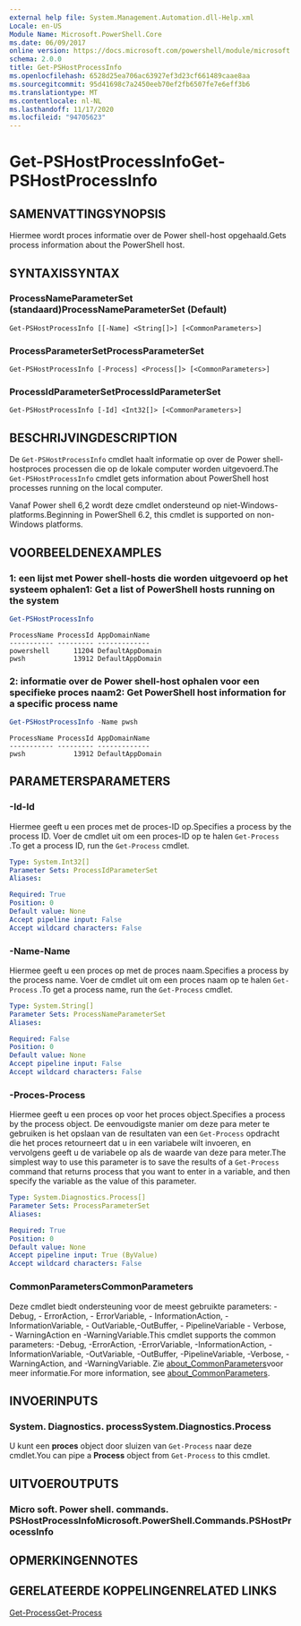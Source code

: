 ```yaml
---
external help file: System.Management.Automation.dll-Help.xml
Locale: en-US
Module Name: Microsoft.PowerShell.Core
ms.date: 06/09/2017
online version: https://docs.microsoft.com/powershell/module/microsoft.powershell.core/get-pshostprocessinfo?view=powershell-7.2&WT.mc_id=ps-gethelp
schema: 2.0.0
title: Get-PSHostProcessInfo
ms.openlocfilehash: 6528d25ea706ac63927ef3d23cf661489caae8aa
ms.sourcegitcommit: 95d41698c7a2450eeb70ef2fb6507fe7e6eff3b6
ms.translationtype: MT
ms.contentlocale: nl-NL
ms.lasthandoff: 11/17/2020
ms.locfileid: "94705623"
---
```

# <span data-ttu-id="c69e9-102">Get-PSHostProcessInfo</span><span class="sxs-lookup"><span data-stu-id="c69e9-102">Get-PSHostProcessInfo</span></span>

## <span data-ttu-id="c69e9-103">SAMENVATTING</span><span class="sxs-lookup"><span data-stu-id="c69e9-103">SYNOPSIS</span></span>
<span data-ttu-id="c69e9-104">Hiermee wordt proces informatie over de Power shell-host opgehaald.</span><span class="sxs-lookup"><span data-stu-id="c69e9-104">Gets process information about the PowerShell host.</span></span>

## <span data-ttu-id="c69e9-105">SYNTAXIS</span><span class="sxs-lookup"><span data-stu-id="c69e9-105">SYNTAX</span></span>

### <span data-ttu-id="c69e9-106">ProcessNameParameterSet (standaard)</span><span class="sxs-lookup"><span data-stu-id="c69e9-106">ProcessNameParameterSet (Default)</span></span>

```
Get-PSHostProcessInfo [[-Name] <String[]>] [<CommonParameters>]
```

### <span data-ttu-id="c69e9-107">ProcessParameterSet</span><span class="sxs-lookup"><span data-stu-id="c69e9-107">ProcessParameterSet</span></span>

```
Get-PSHostProcessInfo [-Process] <Process[]> [<CommonParameters>]
```

### <span data-ttu-id="c69e9-108">ProcessIdParameterSet</span><span class="sxs-lookup"><span data-stu-id="c69e9-108">ProcessIdParameterSet</span></span>

```
Get-PSHostProcessInfo [-Id] <Int32[]> [<CommonParameters>]
```

## <span data-ttu-id="c69e9-109">BESCHRIJVING</span><span class="sxs-lookup"><span data-stu-id="c69e9-109">DESCRIPTION</span></span>

<span data-ttu-id="c69e9-110">De `Get-PSHostProcessInfo` cmdlet haalt informatie op over de Power shell-hostproces processen die op de lokale computer worden uitgevoerd.</span><span class="sxs-lookup"><span data-stu-id="c69e9-110">The `Get-PSHostProcessInfo` cmdlet gets information about PowerShell host processes running on the local computer.</span></span>

<span data-ttu-id="c69e9-111">Vanaf Power shell 6,2 wordt deze cmdlet ondersteund op niet-Windows-platforms.</span><span class="sxs-lookup"><span data-stu-id="c69e9-111">Beginning in PowerShell 6.2, this cmdlet is supported on non-Windows platforms.</span></span>

## <span data-ttu-id="c69e9-112">VOORBEELDEN</span><span class="sxs-lookup"><span data-stu-id="c69e9-112">EXAMPLES</span></span>

### <span data-ttu-id="c69e9-113">1: een lijst met Power shell-hosts die worden uitgevoerd op het systeem ophalen</span><span class="sxs-lookup"><span data-stu-id="c69e9-113">1: Get a list of PowerShell hosts running on the system</span></span>

```powershell
Get-PSHostProcessInfo
```

```Output
ProcessName ProcessId AppDomainName
----------- --------- -------------
powershell      11204 DefaultAppDomain
pwsh            13912 DefaultAppDomain
```

### <span data-ttu-id="c69e9-114">2: informatie over de Power shell-host ophalen voor een specifieke proces naam</span><span class="sxs-lookup"><span data-stu-id="c69e9-114">2: Get PowerShell host information for a specific process name</span></span>

```powershell
Get-PSHostProcessInfo -Name pwsh
```

```Output
ProcessName ProcessId AppDomainName
----------- --------- -------------
pwsh            13912 DefaultAppDomain
```

## <span data-ttu-id="c69e9-115">PARAMETERS</span><span class="sxs-lookup"><span data-stu-id="c69e9-115">PARAMETERS</span></span>

### <span data-ttu-id="c69e9-116">-Id</span><span class="sxs-lookup"><span data-stu-id="c69e9-116">-Id</span></span>

<span data-ttu-id="c69e9-117">Hiermee geeft u een proces met de proces-ID op.</span><span class="sxs-lookup"><span data-stu-id="c69e9-117">Specifies a process by the process ID.</span></span> <span data-ttu-id="c69e9-118">Voer de cmdlet uit om een proces-ID op te halen `Get-Process` .</span><span class="sxs-lookup"><span data-stu-id="c69e9-118">To get a process ID, run the `Get-Process` cmdlet.</span></span>

```yaml
Type: System.Int32[]
Parameter Sets: ProcessIdParameterSet
Aliases:

Required: True
Position: 0
Default value: None
Accept pipeline input: False
Accept wildcard characters: False
```

### <span data-ttu-id="c69e9-119">-Name</span><span class="sxs-lookup"><span data-stu-id="c69e9-119">-Name</span></span>

<span data-ttu-id="c69e9-120">Hiermee geeft u een proces op met de proces naam.</span><span class="sxs-lookup"><span data-stu-id="c69e9-120">Specifies a process by the process name.</span></span> <span data-ttu-id="c69e9-121">Voer de cmdlet uit om een proces naam op te halen `Get-Process` .</span><span class="sxs-lookup"><span data-stu-id="c69e9-121">To get a process name, run the `Get-Process` cmdlet.</span></span>

```yaml
Type: System.String[]
Parameter Sets: ProcessNameParameterSet
Aliases:

Required: False
Position: 0
Default value: None
Accept pipeline input: False
Accept wildcard characters: False
```

### <span data-ttu-id="c69e9-122">-Proces</span><span class="sxs-lookup"><span data-stu-id="c69e9-122">-Process</span></span>

<span data-ttu-id="c69e9-123">Hiermee geeft u een proces op voor het proces object.</span><span class="sxs-lookup"><span data-stu-id="c69e9-123">Specifies a process by the process object.</span></span> <span data-ttu-id="c69e9-124">De eenvoudigste manier om deze para meter te gebruiken is het opslaan van de resultaten van een `Get-Process` opdracht die het proces retourneert dat u in een variabele wilt invoeren, en vervolgens geeft u de variabele op als de waarde van deze para meter.</span><span class="sxs-lookup"><span data-stu-id="c69e9-124">The simplest way to use this parameter is to save the results of a `Get-Process` command that returns process that you want to enter in a variable, and then specify the variable as the value of this parameter.</span></span>

```yaml
Type: System.Diagnostics.Process[]
Parameter Sets: ProcessParameterSet
Aliases:

Required: True
Position: 0
Default value: None
Accept pipeline input: True (ByValue)
Accept wildcard characters: False
```

### <span data-ttu-id="c69e9-125">CommonParameters</span><span class="sxs-lookup"><span data-stu-id="c69e9-125">CommonParameters</span></span>

<span data-ttu-id="c69e9-126">Deze cmdlet biedt ondersteuning voor de meest gebruikte parameters: -Debug, - ErrorAction, - ErrorVariable, - InformationAction, -InformationVariable, - OutVariable,-OutBuffer, - PipelineVariable - Verbose, - WarningAction en -WarningVariable.</span><span class="sxs-lookup"><span data-stu-id="c69e9-126">This cmdlet supports the common parameters: -Debug, -ErrorAction, -ErrorVariable, -InformationAction, -InformationVariable, -OutVariable, -OutBuffer, -PipelineVariable, -Verbose, -WarningAction, and -WarningVariable.</span></span> <span data-ttu-id="c69e9-127">Zie [about_CommonParameters](https://go.microsoft.com/fwlink/?LinkID=113216)voor meer informatie.</span><span class="sxs-lookup"><span data-stu-id="c69e9-127">For more information, see [about_CommonParameters](https://go.microsoft.com/fwlink/?LinkID=113216).</span></span>

## <span data-ttu-id="c69e9-128">INVOER</span><span class="sxs-lookup"><span data-stu-id="c69e9-128">INPUTS</span></span>

### <span data-ttu-id="c69e9-129">System. Diagnostics. process</span><span class="sxs-lookup"><span data-stu-id="c69e9-129">System.Diagnostics.Process</span></span>

<span data-ttu-id="c69e9-130">U kunt een **proces** object door sluizen van `Get-Process` naar deze cmdlet.</span><span class="sxs-lookup"><span data-stu-id="c69e9-130">You can pipe a **Process** object from `Get-Process` to this cmdlet.</span></span>

## <span data-ttu-id="c69e9-131">UITVOER</span><span class="sxs-lookup"><span data-stu-id="c69e9-131">OUTPUTS</span></span>

### <span data-ttu-id="c69e9-132">Micro soft. Power shell. commands. PSHostProcessInfo</span><span class="sxs-lookup"><span data-stu-id="c69e9-132">Microsoft.PowerShell.Commands.PSHostProcessInfo</span></span>

## <span data-ttu-id="c69e9-133">OPMERKINGEN</span><span class="sxs-lookup"><span data-stu-id="c69e9-133">NOTES</span></span>

## <span data-ttu-id="c69e9-134">GERELATEERDE KOPPELINGEN</span><span class="sxs-lookup"><span data-stu-id="c69e9-134">RELATED LINKS</span></span>

[<span data-ttu-id="c69e9-135">Get-Process</span><span class="sxs-lookup"><span data-stu-id="c69e9-135">Get-Process</span></span>](../Microsoft.PowerShell.Management/get-process.md)

